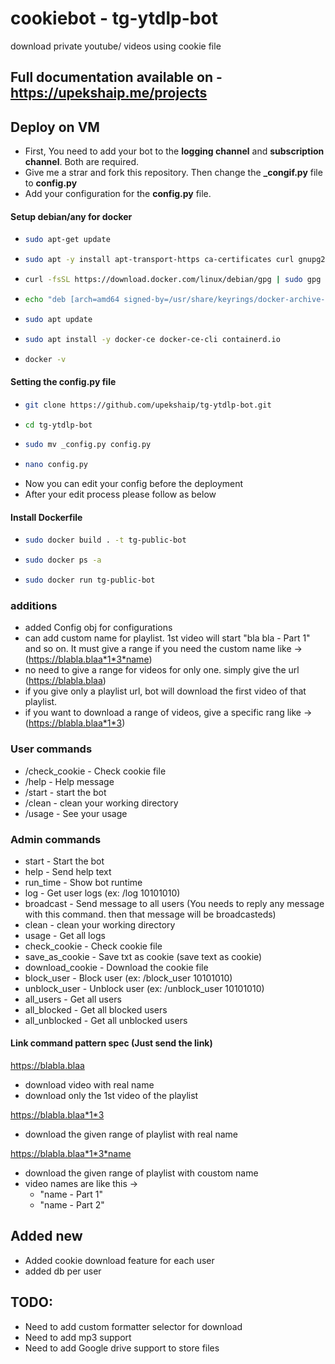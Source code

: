 # cookiebot - tg-ytdlp-bot

download private youtube/ videos using cookie file

## Full documentation available on - https://upekshaip.me/projects

## Deploy on VM

- First, You need to add your bot to the **logging channel** and **subscription channel**. Both are required.
- Give me a strar and fork this repository. Then change the **\_congif.py** file to **config.py**
- Add your configuration for the **config.py** file.

#### Setup debian/any for docker

- ```sh
  sudo apt-get update
  ```
- ```sh
  sudo apt -y install apt-transport-https ca-certificates curl gnupg2 software-properties-common
  ```
- ```sh
  curl -fsSL https://download.docker.com/linux/debian/gpg | sudo gpg --dearmor -o /usr/share/keyrings/docker-archive-keyring.gpg
  ```
- ```sh
  echo "deb [arch=amd64 signed-by=/usr/share/keyrings/docker-archive-keyring.gpg] https://download.docker.com/linux/debian $(lsb_release -cs) stable" | sudo tee /etc/apt/sources.list.d/docker.list
  ```
- ```sh
  sudo apt update
  ```
- ```sh
  sudo apt install -y docker-ce docker-ce-cli containerd.io
  ```
- ```sh
  docker -v
  ```

#### Setting the config.py file

- ```sh
  git clone https://github.com/upekshaip/tg-ytdlp-bot.git
  ```
- ```sh
  cd tg-ytdlp-bot
  ```
- ```sh
  sudo mv _config.py config.py
  ```
- ```sh
  nano config.py
  ```
- Now you can edit your config before the deployment
- After your edit process please follow as below

#### Install Dockerfile

- ```sh
  sudo docker build . -t tg-public-bot
  ```
- ```sh
  sudo docker ps -a
  ```
- ```sh
  sudo docker run tg-public-bot
  ```

### additions

- added Config obj for configurations
- can add custom name for playlist. 1st video will start "bla bla - Part 1" and so on.
  It must give a range if you need the custom name like -> (https://blabla.blaa*1*3*name)
- no need to give a range for videos for only one. simply give the url (https://blabla.blaa)
- if you give only a playlist url, bot will download the first video of that playlist.
- if you want to download a range of videos, give a specific rang like -> (https://blabla.blaa*1*3)

### User commands

- /check_cookie - Check cookie file
- /help - Help message
- /start - start the bot
- /clean - clean your working directory
- /usage - See your usage

### Admin commands

- start - Start the bot
- help - Send help text
- run_time - Show bot runtime
- log - Get user logs (ex: /log 10101010)
- broadcast - Send message to all users (You needs to reply any message with this command. then that message will be broadcasteds)
- clean - clean your working directory
- usage - Get all logs
- check_cookie - Check cookie file
- save_as_cookie - Save txt as cookie (save text as cookie)
- download_cookie - Download the cookie file
- block_user - Block user (ex: /block_user 10101010)
- unblock_user - Unblock user (ex: /unblock_user 10101010)
- all_users - Get all users
- all_blocked - Get all blocked users
- all_unblocked - Get all unblocked users

#### Link command pattern spec (Just send the link)

https://blabla.blaa

- download video with real name
- download only the 1st video of the playlist

https://blabla.blaa*1*3

- download the given range of playlist with real name

https://blabla.blaa*1*3*name

- download the given range of playlist with coustom name
- video names are like this ->
  - "name - Part 1"
  - "name - Part 2"

## Added new

- Added cookie download feature for each user
- added db per user

## TODO:

- Need to add custom formatter selector for download
- Need to add mp3 support
- Need to add Google drive support to store files
